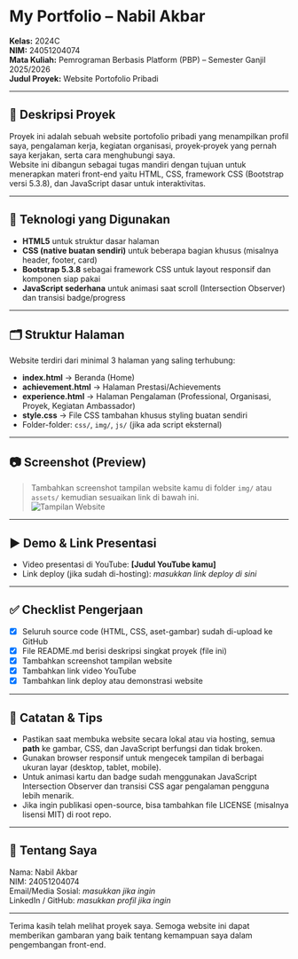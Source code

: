 # My Portfolio – Nabil Akbar  
**Kelas:** 2024C  
**NIM:** 24051204074  
**Mata Kuliah:** Pemrograman Berbasis Platform (PBP) – Semester Ganjil 2025/2026  
**Judul Proyek:** Website Portofolio Pribadi

---

## 📌 Deskripsi Proyek  
Proyek ini adalah sebuah website portofolio pribadi yang menampilkan profil saya, pengalaman kerja, kegiatan organisasi, proyek‐proyek yang pernah saya kerjakan, serta cara menghubungi saya.  
Website ini dibangun sebagai tugas mandiri dengan tujuan untuk menerapkan materi front-end yaitu HTML, CSS, framework CSS (Bootstrap versi 5.3.8), dan JavaScript dasar untuk interaktivitas.

---

## 🔧 Teknologi yang Digunakan  
- **HTML5** untuk struktur dasar halaman  
- **CSS (native buatan sendiri)** untuk beberapa bagian khusus (misalnya header, footer, card)  
- **Bootstrap 5.3.8** sebagai framework CSS untuk layout responsif dan komponen siap pakai  
- **JavaScript sederhana** untuk animasi saat scroll (Intersection Observer) dan transisi badge/progress  

---

## 🗂 Struktur Halaman  
Website terdiri dari minimal 3 halaman yang saling terhubung:  
- **index.html** → Beranda (Home)  
- **achievement.html** → Halaman Prestasi/Achievements  
- **experience.html** → Halaman Pengalaman (Professional, Organisasi, Proyek, Kegiatan Ambassador)  
- **style.css** → File CSS tambahan khusus styling buatan sendiri  
- Folder-folder: `css/`, `img/`, `js/` (jika ada script eksternal)  

---

## 📷 Screenshot (Preview)  
> Tambahkan screenshot tampilan website kamu di folder `img/` atau `assets/` kemudian sesuaikan link di bawah ini.  
![Tampilan Website](img/screenshot.png)  

---

## ▶️ Demo & Link Presentasi  
- Video presentasi di YouTube: **[Judul YouTube kamu]**  
- Link deploy (jika sudah di-hosting): *masukkan link deploy di sini*  

---

## ✅ Checklist Pengerjaan  
- [x] Seluruh source code (HTML, CSS, aset-gambar) sudah di-upload ke GitHub  
- [x] File README.md berisi deskripsi singkat proyek (file ini)  
- [x] Tambahkan screenshot tampilan website  
- [x] Tambahkan link video YouTube  
- [x] Tambahkan link deploy atau demonstrasi website  

---

## 📝 Catatan & Tips  
- Pastikan saat membuka website secara lokal atau via hosting, semua **path** ke gambar, CSS, dan JavaScript berfungsi dan tidak broken.  
- Gunakan browser responsif untuk mengecek tampilan di berbagai ukuran layar (desktop, tablet, mobile).  
- Untuk animasi kartu dan badge sudah menggunakan JavaScript Intersection Observer dan transisi CSS agar pengalaman pengguna lebih menarik.  
- Jika ingin publikasi open-source, bisa tambahkan file LICENSE (misalnya lisensi MIT) di root repo.

---

## 👤 Tentang Saya  
Nama: Nabil Akbar  
NIM: 24051204074  
Email/Media Sosial: *masukkan jika ingin*  
LinkedIn / GitHub: *masukkan profil jika ingin*  

---

Terima kasih telah melihat proyek saya. Semoga website ini dapat memberikan gambaran yang baik tentang kemampuan saya dalam pengembangan front-end.  
